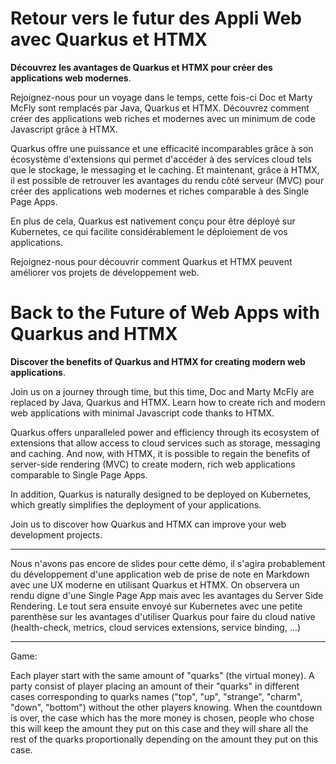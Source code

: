 # Retour vers le futur des Appli Web avec Quarkus et HTMX

**Découvrez les avantages de Quarkus et HTMX pour créer des applications web modernes**.

Rejoignez-nous pour un voyage dans le temps, cette fois-ci Doc et Marty McFly sont remplacés par Java, Quarkus et HTMX. Découvrez comment créer des applications web riches et modernes avec un minimum de code Javascript grâce à HTMX.

Quarkus offre une puissance et une efficacité incomparables grâce à son écosystème d'extensions qui permet d'accéder à des services cloud tels que le stockage, le messaging et le caching. Et maintenant, grâce à HTMX, il est possible de retrouver les avantages du rendu côté serveur (MVC) pour créer des applications web modernes et riches comparable à des Single Page Apps.

En plus de cela, Quarkus est nativement conçu pour être déployé sur Kubernetes, ce qui facilite considérablement le déploiement de vos applications. 

Rejoignez-nous pour découvrir comment Quarkus et HTMX peuvent améliorer vos projets de développement web.

# Back to the Future of Web Apps with Quarkus and HTMX

**Discover the benefits of Quarkus and HTMX for creating modern web applications**.

Join us on a journey through time, but this time, Doc and Marty McFly are replaced by Java, Quarkus and HTMX. Learn how to create rich and modern web applications with minimal Javascript code thanks to HTMX.

Quarkus offers unparalleled power and efficiency through its ecosystem of extensions that allow access to cloud services such as storage, messaging and caching. And now, with HTMX, it is possible to regain the benefits of server-side rendering (MVC) to create modern, rich web applications comparable to Single Page Apps.

In addition, Quarkus is naturally designed to be deployed on Kubernetes, which greatly simplifies the deployment of your applications.

Join us to discover how Quarkus and HTMX can improve your web development projects.


---

Nous n'avons pas encore de slides pour cette démo, il s'agira probablement du développement d'une application web de prise de note en Markdown avec une UX moderne en utilisant Quarkus et HTMX. On observera un rendu digne d'une Single Page App mais avec les avantages du Server Side Rendering. Le tout sera ensuite envoyé sur Kubernetes avec une petite parenthèse sur les avantages d'utiliser Quarkus pour faire du cloud native (health-check, metrics, cloud services extensions, service binding, ...)



---

Game:

Each player start with the same amount of "quarks" (the virtual money).
A party consist of player placing an amount of their "quarks" in different cases corresponding to quarks names ("top", "up", "strange", "charm", "down", "bottom") without the other players knowing.
When the countdown is over, the case which has the more money is chosen, people who chose this will keep the amount they put on this case and they will share all the rest of the quarks proportionally depending on the amount they put on this case.

